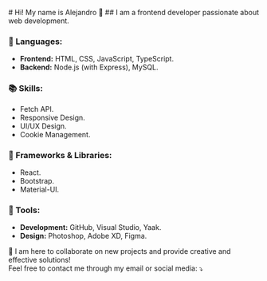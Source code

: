 <p>
  # Hi! My name is Alejandro 👋  
## I am a frontend developer passionate about web development.
</p>


### 🦄 Languages:  
- **Frontend:** HTML, CSS, JavaScript, TypeScript.  
- **Backend:** Node.js (with Express), MySQL.  

### 📚 Skills:  
- Fetch API.  
- Responsive Design.  
- UI/UX Design.  
- Cookie Management.  

### 🚀 Frameworks & Libraries:  
- React.  
- Bootstrap.  
- Material-UI.  

### 💼 Tools:  
- **Development:** GitHub, Visual Studio, Yaak.  
- **Design:** Photoshop, Adobe XD, Figma.  

💌 I am here to collaborate on new projects and provide creative and effective solutions!  
Feel free to contact me through my email or social media: ⤵️  
